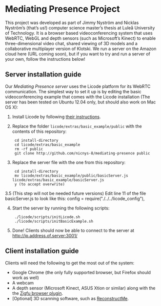 Mediating Presence Project
====================

This project was developed as part of Jimmy Nyström and Nicklas Nyström’s (that’s us!) computer science master’s thesis at Luleå University of Technology. It is a browser based videoconferencing system that uses WebRTC, WebGL and depth sensors (such as Microsoft’s Kinect) to enable three-dimensional video chat, shared viewing of 3D models and a collaborative multiplayer version of Klotski. We run a server on the Amazon cloud here (URL coming soon), but if you want to try and run a server of your own, follow the instructions below!

Server installation guide
----------------------------------

Our *Mediating Presence server* uses the Licode platform for its WebRTC communication. The simplest way to set it up is by editing the basic videoconferencing example that comes with the Licode installation (The server has been tested on Ubuntu 12.04 only, but should also work on Mac OS X):

1. Install Licode by following [their instructions](http://lynckia.com/licode/install.html).
2. Replace the folder `licode/extras/basic_example/public` with the contents of this repository:

        cd install-directory
        cd licode/extras/basic_example
        rm -rf public
        git clone http://github.com/nicnys-8/mediating-presence public

3. Replace the server file with the one from this repository:

        cd install-directory
        mv licode/extras/basic_example/public/basicServer.js licode/extras/basic_example/basicServer.js
        y (to accept overwrite)
        
3.5 (This step will not be needed future versions)
        Edit line 11 of the file basicServer.js to look like this:
            config = require("./../../licode_config"),

4. Start the server by running the following scripts:

        ./licode/scripts/initLicode.sh
        ./licode/scripts/initBasicExample.sh

5. Done! Clients should now be able to connect to the server at http://ip.address.of.server:3001/

Client installation guide
---------------------------------

Clients will need the following to get the most out of the system:

- Google Chrome (the only fully supported browser, but Firefox should work as well)
- A webcam
- A depth sensor (Microsoft Kinect, ASUS Xtion or similar) along with the the [Zigfu browser plugin](http://zigfu.com/en/downloads/browserplugin/).
- [Optional] 3D scanning software, such as [ReconstructMe](http://reconstructme.net/).
